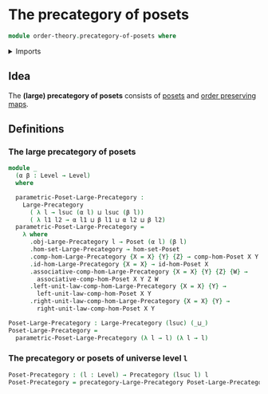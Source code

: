 # The precategory of posets

```agda
module order-theory.precategory-of-posets where
```

<details><summary>Imports</summary>

```agda
open import category-theory.large-precategories
open import category-theory.precategories

open import foundation.universe-levels

open import order-theory.order-preserving-maps-posets
open import order-theory.posets
```

</details>

## Idea

The **(large) precategory of posets** consists of
[posets](order-theory.posets.md) and
[order preserving maps](ring-theory.order-preserving-maps-posets.md).

## Definitions

### The large precategory of posets

```agda
module _
  (α β : Level → Level)
  where

  parametric-Poset-Large-Precategory :
    Large-Precategory
      ( λ l → lsuc (α l) ⊔ lsuc (β l))
      ( λ l1 l2 → α l1 ⊔ β l1 ⊔ α l2 ⊔ β l2)
  parametric-Poset-Large-Precategory =
    λ where
      .obj-Large-Precategory l → Poset (α l) (β l)
      .hom-set-Large-Precategory → hom-set-Poset
      .comp-hom-Large-Precategory {X = X} {Y} {Z} → comp-hom-Poset X Y Z
      .id-hom-Large-Precategory {X = X} → id-hom-Poset X
      .associative-comp-hom-Large-Precategory {X = X} {Y} {Z} {W} →
        associative-comp-hom-Poset X Y Z W
      .left-unit-law-comp-hom-Large-Precategory {X = X} {Y} →
        left-unit-law-comp-hom-Poset X Y
      .right-unit-law-comp-hom-Large-Precategory {X = X} {Y} →
        right-unit-law-comp-hom-Poset X Y

Poset-Large-Precategory : Large-Precategory (lsuc) (_⊔_)
Poset-Large-Precategory =
  parametric-Poset-Large-Precategory (λ l → l) (λ l → l)
```

### The precategory or posets of universe level `l`

```agda
Poset-Precategory : (l : Level) → Precategory (lsuc l) l
Poset-Precategory = precategory-Large-Precategory Poset-Large-Precategory
```
